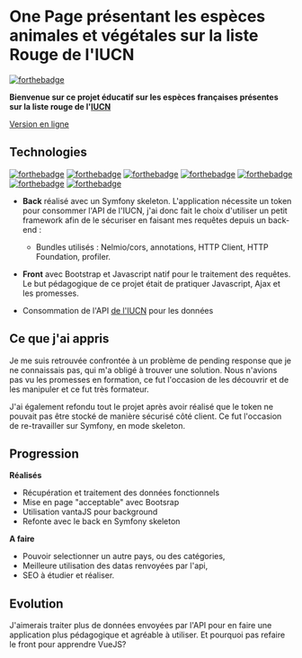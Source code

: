 # One Page présentant les espèces animales et végétales sur la liste Rouge de l'IUCN

[![forthebadge](http://forthebadge.com/images/badges/built-with-love.svg)](http://forthebadge.com)

**Bienvenue sur ce projet éducatif sur les espèces françaises présentes sur la liste rouge de l'[IUCN](https://www.iucnredlist.org/fr)**

[Version en ligne](https://endangered-species.laetitia-dev.com)

## Technologies

[![forthebadge](https://img.shields.io/badge/HTML5-E34F26?style=for-the-badge&logo=html5&logoColor=white)](http://forthebadge.com)
[![forthebadge](https://img.shields.io/badge/CSS3-1572B6?style=for-the-badge&logo=css3&logoColor=white)](http://forthebadge.com)
[![forthebadge](https://img.shields.io/badge/JavaScript-F7DF1E?style=for-the-badge&logo=javascript&logoColor=black)](http://forthebadge.com)
[![forthebadge](https://img.shields.io/badge/Bootstrap-563D7C?style=for-the-badge&logo=bootstrap&logoColor=white)](http://forthebadge.com)
[![forthebadge](https://img.shields.io/badge/json-5E5C5C?style=for-the-badge&logo=json&logoColor=white)](http://forthebadge.com)
[![forthebadge](https://img.shields.io/badge/PHP-777BB4?style=for-the-badge&logo=php&logoColor=white)](http://forthebadge.com)
[![forthebadge](https://img.shields.io/badge/Symfony-000000?style=for-the-badge&logo=Symfony&logoColor=white)](http://forthebadge.com)

- **Back** réalisé avec un Symfony skeleton. L'application nécessite un token pour consommer l'API de l'IUCN, j'ai donc fait le choix d'utiliser un petit framework afin de le sécuriser en faisant mes requêtes depuis un back-end : 
  - Bundles utilisés : Nelmio/cors, annotations, HTTP Client, HTTP Foundation, profiler.

- **Front** avec Bootstrap et Javascript natif pour le traitement des requêtes. Le but pédagogique de ce projet était de pratiquer Javascript, Ajax et les promesses. 

- Consommation de l'API [de l'IUCN](http://apiv3.iucnredlist.org/) pour les données

## Ce que j'ai appris

Je me suis retrouvée confrontée à un problème de pending response que je ne connaissais pas, qui m'a obligé à trouver une solution. Nous n'avions pas vu les promesses en formation, ce fut l'occasion de les découvrir et de les manipuler et ce fut très formateur.

J'ai également refondu tout le projet après avoir réalisé que le token ne pouvait pas être stocké de manière sécurisé côté client. 
Ce fut l'occasion de re-travailler sur Symfony, en mode skeleton.

## Progression

**Réalisés**

- Récupération et traitement des données fonctionnels 
- Mise en page "acceptable" avec Bootsrap
- Utilisation vantaJS pour background
- Refonte avec le back en Symfony skeleton

**A faire**

- Pouvoir selectionner un autre pays, ou des catégories,
- Meilleure utilisation des datas renvoyées par l'api,
- SEO à étudier et réaliser.

## Evolution

J'aimerais traiter plus de données envoyées par l'API pour en faire une application plus pédagogique et agréable à utiliser.
Et pourquoi pas refaire le front pour apprendre VueJS?
